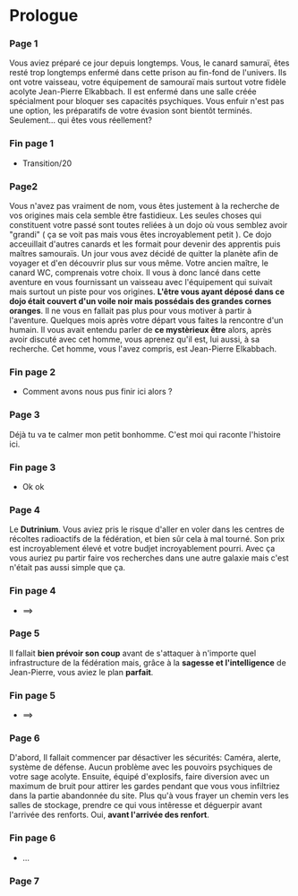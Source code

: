 # Prologue
### Page 1
Vous aviez préparé ce jour depuis longtemps. Vous, le canard samuraï, êtes resté trop longtemps enfermé dans cette prison au fin-fond de l'univers. Ils ont votre vaisseau, votre équipement de samouraï mais surtout votre fidèle acolyte Jean-Pierre Elkabbach. Il est enfermé dans une salle créée spécialment pour bloquer ses capacités psychiques. Vous enfuir n'est pas une option, les préparatifs de votre évasion sont bientôt terminés. Seulement... qui êtes vous réellement?
### Fin page 1
* Transition/20
### Page2 
Vous n'avez pas vraiment de nom, vous êtes justement à la recherche de vos origines mais cela semble être fastidieux. Les seules  choses qui constituent votre passé sont toutes reliées à un dojo où vous semblez avoir "grandi" ( ça se voit pas mais vous êtes incroyablement petit ). Ce dojo acceuillait d'autres canards et les formait pour devenir des apprentis puis maîtres samouraïs. Un jour vous avez décidé de quitter la planète afin de voyager et d'en découvrir plus sur vous même. Votre ancien maître, le canard WC, comprenais votre choix. Il vous à donc lancé dans cette aventure en vous fournissant un vaisseau avec l'équipement qui suivait mais surtout un piste pour vos origines. **L'être vous ayant déposé dans ce dojo était couvert d'un voile noir mais possédais des grandes cornes oranges**. Il ne vous en fallait pas plus pour vous motiver à partir à l'aventure. Quelques mois après votre départ vous faites la rencontre d'un humain. Il vous avait entendu parler de **ce mystèrieux être** alors, après avoir discuté avec cet homme, vous aprenez qu'il est, lui aussi, à sa recherche. Cet homme, vous l'avez compris, est Jean-Pierre Elkabbach.
### Fin page 2
* Comment avons nous pus finir ici alors ?
### Page 3
Déjà tu va te calmer mon petit bonhomme. C'est moi qui raconte l'histoire ici.
### Fin page 3
* Ok ok
### Page 4
Le **Dutrinium**. Vous aviez pris le risque d'aller en voler dans les centres de récoltes radioactifs de la fédération, et bien sûr cela à mal tourné. Son prix est incroyablement élevé et votre budjet incroyablement pourri. Avec ça vous auriez pu partir faire vos recherches dans une autre galaxie mais c'est n'était pas aussi simple que ça.
### Fin page 4
* ==>
### Page 5
Il fallait **bien prévoir son coup** avant de s'attaquer à n'importe quel infrastructure de la fédération mais, grâce à la **sagesse et l'intelligence** de Jean-Pierre, vous aviez le plan **parfait**.
### Fin page 5
* ==>
### Page 6
D'abord, Il fallait commencer par désactiver les sécurités: Caméra, alerte, système de défense. Aucun problème avec les pouvoirs psychiques de votre sage acolyte. Ensuite, équipé d'explosifs, faire diversion avec un maximum de bruit pour attirer les gardes pendant que vous vous infiltriez dans la partie abandonnée du site. Plus qu'à vous frayer un chemin vers les salles de stockage, prendre ce qui vous intêresse et déguerpir avant l'arrivée des renforts. Oui, **avant l'arrivée des renfort**.
### Fin page 6
* ...
### Page 7
